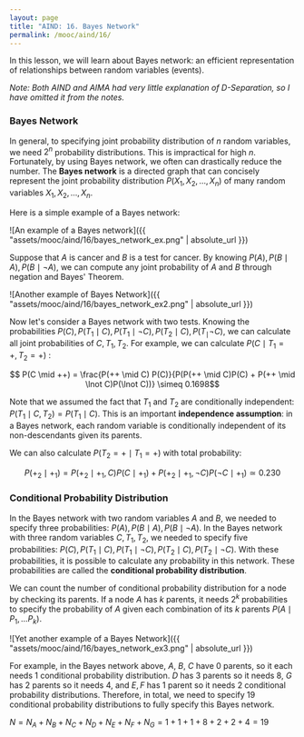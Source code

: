```yaml
---
layout: page
title: "AIND: 16. Bayes Network"
permalink: /mooc/aind/16/
---
```


In this lesson, we will learn about Bayes network: an efficient representation of relationships between random variables (events).

*Note: Both AIND and AIMA had very little explanation of D-Separation, so I have omitted it from the notes.*

### Bayes Network

In general, to specifying joint probability distribution of $n$ random variables, we need  $2^n$ probability distributions. This is impractical for high $n$. Fortunately, by using Bayes network, we often can drastically reduce the number. The **Bayes network** is a directed graph that can concisely represent the joint probability distribution $P(X_1, X_2, \ldots, X_n)$ of many random variables $X_1, X_2, \ldots, X_n$. 

Here is a simple example of a Bayes network:

![An example of a Bayes network]({{ "assets/mooc/aind/16/bayes_network_ex.png" | absolute_url }})

Suppose that $A$ is cancer and $B$ is a test for cancer. By knowing $P(A), P(B \mid A), P(B \mid \lnot A)$, we can compute any joint probability of $A$ and $B$ through negation and Bayes' Theorem.

![Another example of Bayes Network]({{ "assets/mooc/aind/16/bayes_network_ex2.png" | absolute_url }})

Now let's consider a Bayes network with two tests. Knowing the probabilities $P(C), P(T_1 \mid C), P(T_1 \mid \lnot C), P(T_2 \mid C), P(T_ \mid \lnot C)$, we can calculate all joint probabilities of $C, T_1, T_2$. For example, we can calculate  $P(C \mid T_1 = +, T_2 = +)$ :

$$ P(C \mid ++) = \frac{P(++ \mid C) P(C)}{P(P(++ \mid C)P(C) + P(++ \mid \lnot C)P(\lnot C))} \simeq 0.1698$$

Note that we assumed the fact that $T_1$ and $T_2$ are conditionally independent: $P(T_1 \mid C, T_2) = P(T_1 \mid C)$. This is an important **independence assumption**: in a Bayes network, each random variable is conditionally independent of its non-descendants given its parents.

We can also calculate $P(T_2 = + \mid T_1 = +)$ with total probability:

$$P(+_2 \mid +_1) = P(+_2 \mid +_1, C) P(C \mid +_1) + P(+_2 \mid +_1, \lnot C) P(\lnot C \mid +_1) \simeq 0.230$$

### Conditional Probability Distribution

In the Bayes network with two random variables $A$ and $B$, we needed to specify three probabilities: $P(A), P(B \mid A), P(B \mid \lnot A)$. In the Bayes network with three random variables $C, T_1, T_2$, we needed to specify five probabilities: $P(C), P(T_1 \mid C), P(T_1 \mid \lnot C), P(T_2 \mid C), P(T_2 \mid \lnot C)$. With these probabilities, it is possible to calculate any probability in this network. These probabilities are called the **conditional probability distribution**.

We can count the number of conditional probability distribution for a node by checking its parents. If a node $A$ has $k$ parents, it needs $2^k$ probabilities to specify the probability of $A$ given each combination of its $k$ parents $P(A \mid P_1, \ldots P_k)$.

![Yet another example of a Bayes Network]({{ "assets/mooc/aind/16/bayes_network_ex3.png" | absolute_url }})

For example, in the Bayes network above, $A$, $B$, $C$ have $0$ parents, so it each needs 1 conditional probability distribution. $D$ has $3$ parents so it needs $8$, $G$ has $2$ parents so it needs $4$, and $E, F$ has $1$ parent so it needs $2$ conditional probability distributions. Therefore, in total, we need to specify $19$ conditional probability distributions to fully specify this Bayes network.

$N = N_A + N_B + N_C + N_D + N_E + N_F + N_G = 1+1+1+8+2+2+4=19$

